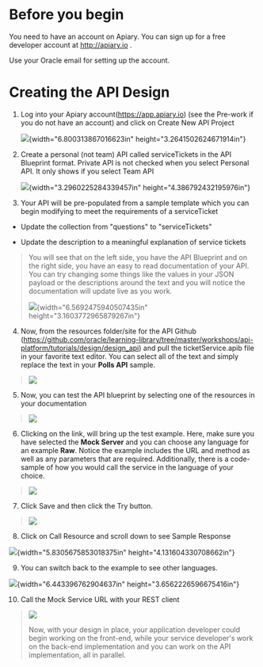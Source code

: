 
Before you begin
================

You need to have an account on Apiary. You can sign up for a free
developer account at http://apiary.io .

Use your Oracle email for setting up the account.

Creating the API Design
=======================

1.  Log into your Apiary account(https://app.apiary.io) (see the
    Pre-work if you do not have an account) and click on Create New API
    Project

    ![](images/100/image001.png){width="6.800313867016623in"
    height="3.2641502624671914in"}

2.  Create a personal (not team) API called serviceTickets in the API
    Blueprint format. Private API is not checked when you select
    Personal API. It only shows if you select Team API

    ![](images/100/image003.png){width="3.2960225284339457in"
    height="4.386792432195976in"}

3.  Your API will be pre-populated from a sample template which you can
    begin modifying to meet the requirements of a serviceTicket

-   Update the collection from "questions" to "serviceTickets"

-   Update the description to a meaningful explanation of service
    tickets

> You will see that on the left side, you have the API Blueprint and on
> the right side, you have an easy to read documentation of your API.
> You can try changing some things like the values in your JSON payload
> or the descriptions around the text and you will notice the
> documentation will update live as you work.
>
> ![](images/100/image005.png){width="6.5692475940507435in"
> height="3.1603772965879267in"}

4.  Now, from the resources folder/site for the API Github
    (<https://github.com/oracle/learning-library/tree/master/workshops/api-platform/tutorials/design/design_api>)
    and pull the ticketService.apib file in your favorite text editor.
    You can select all of the text and simply replace the text in your
    **Polls API** sample.

> ![](images/100/image007.png)

5.  Now, you can test the API blueprint by selecting one of the
    resources in your documentation

> ![](images/100/image009.jpg)

6.  Clicking on the link, will bring up the test example. Here, make
    sure you have selected the **Mock Server** and you can choose any
    language for an example **Raw**. Notice the example includes the URL
    and method as well as any parameters that are required.
    Additionally, there is a code-sample of how you would call the
    service in the language of your choice.

> ![](images/100/image011.png)

7.  Click Save and then click the Try button.

> ![](images/100/image013.png)

8.  Click on Call Resource and scroll down to see Sample Response

![](images/100/image015.png){width="5.8305675853018375in"
height="4.131604330708662in"}

9.  You can switch back to the example to see other languages.

![](images/100/image017.png){width="6.443396762904637in"
height="3.6562226596675416in"}

10. Call the Mock Service URL with your REST client

> ![](images/100/image019.png)
>
> Now, with your design in place, your application developer could begin
> working on the front-end, while your service developer's work on the
> back-end implementation and you can work on the API implementation,
> all in parallel.
